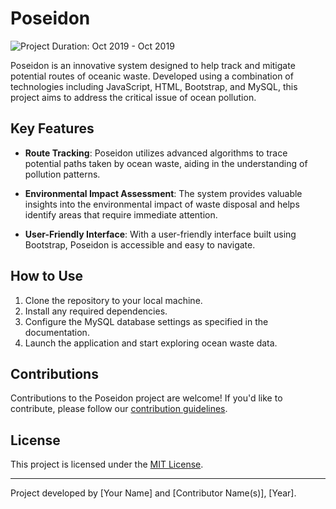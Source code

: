 # Poseidon

![Project Duration: Oct 2019 - Oct 2019](https://img.shields.io/badge/Project%20Duration-Oct%202019%20to%20Oct%202019-blue)

Poseidon is an innovative system designed to help track and mitigate potential routes of oceanic waste. Developed using a combination of technologies including JavaScript, HTML, Bootstrap, and MySQL, this project aims to address the critical issue of ocean pollution.

## Key Features

- **Route Tracking**: Poseidon utilizes advanced algorithms to trace potential paths taken by ocean waste, aiding in the understanding of pollution patterns.

- **Environmental Impact Assessment**: The system provides valuable insights into the environmental impact of waste disposal and helps identify areas that require immediate attention.

- **User-Friendly Interface**: With a user-friendly interface built using Bootstrap, Poseidon is accessible and easy to navigate.

## How to Use

1. Clone the repository to your local machine.
2. Install any required dependencies.
3. Configure the MySQL database settings as specified in the documentation.
4. Launch the application and start exploring ocean waste data.

## Contributions

Contributions to the Poseidon project are welcome! If you'd like to contribute, please follow our [contribution guidelines](CONTRIBUTING.md).

## License

This project is licensed under the [MIT License](LICENSE).

---

Project developed by [Your Name] and [Contributor Name(s)], [Year].
